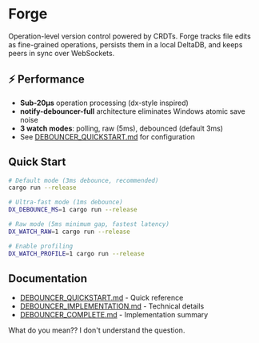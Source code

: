 # Forge

Operation-level version control powered by CRDTs. Forge tracks file edits as fine-grained operations, persists them in a local DeltaDB, and keeps peers in sync over WebSockets.

## ⚡ Performance

- **Sub-20µs** operation processing (dx-style inspired)
- **notify-debouncer-full** architecture eliminates Windows atomic save noise
- **3 watch modes**: polling, raw (5ms), debounced (default 3ms)
- See [DEBOUNCER_QUICKSTART.md](./DEBOUNCER_QUICKSTART.md) for configuration

## Quick Start

```bash
# Default mode (3ms debounce, recommended)
cargo run --release

# Ultra-fast mode (1ms debounce)
DX_DEBOUNCE_MS=1 cargo run --release

# Raw mode (5ms minimum gap, fastest latency)
DX_WATCH_RAW=1 cargo run --release

# Enable profiling
DX_WATCH_PROFILE=1 cargo run --release
```

## Documentation

- [DEBOUNCER_QUICKSTART.md](./DEBOUNCER_QUICKSTART.md) - Quick reference
- [DEBOUNCER_IMPLEMENTATION.md](./DEBOUNCER_IMPLEMENTATION.md) - Technical details
- [DEBOUNCER_COMPLETE.md](./DEBOUNCER_COMPLETE.md) - Implementation summary

What do you mean?? I don't understand the question.
